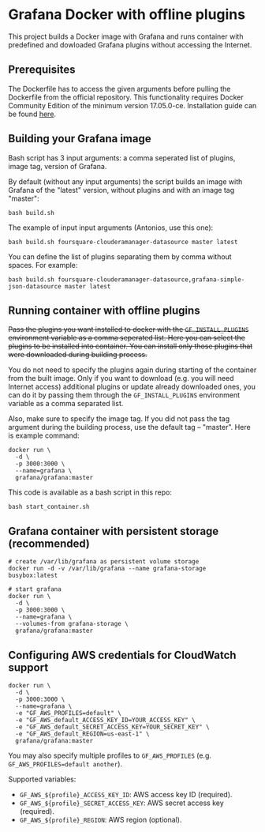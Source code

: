 # Grafana Docker with offline plugins

This project builds a Docker image with Grafana and runs container with predefined and dowloaded Grafana plugins without accessing the Internet.

## Prerequisites

The Dockerfile has to access the given arguments before pulling the Dockerfile from the official repository. This functionality requires Docker Community Edition of the minimum version 17.05.0-ce. Installation guide can be found [here](https://docs.docker.com/install/linux/docker-ce/ubuntu/#install-docker-ce).

## Building your Grafana image

Bash script has 3 input arguments:  a comma seperated list of plugins, image tag, version of Grafana. 

By default (without any input arguments) the script builds an image with Grafana of the "latest" version, without plugins and with an image tag "master":

```
bash build.sh

```

The example of input input arguments (Antonios, use this one):

```
bash build.sh foursquare-clouderamanager-datasource master latest

```

You can define the list of plugins separating them by comma without spaces. For example: 

```
bash build.sh foursquare-clouderamanager-datasource,grafana-simple-json-datasource master latest

```

## Running container with offline plugins

~~Pass the plugins you want installed to docker with the `GF_INSTALL_PLUGINS` environment variable as a comma seperated list. Here you can select the plugins to be installed into container. You can install only those plugins that were downloaded during building process.~~

You do not need to specify the plugins again during starting of the container from the built image. Only if you want to download (e.g. you will need Internet access) additional plugins or update already downloaded ones, you can do it by passing them through the `GF_INSTALL_PLUGINS` environment variable as a comma separated list.

Also, make sure to specify the image tag. If you did not pass the tag argument during the building process, use the default tag – "master". Here is example command:

```
docker run \
  -d \
  -p 3000:3000 \
  --name=grafana \
  grafana/grafana:master
```

This code is available as a bash script in this repo:

```
bash start_container.sh
```

## Grafana container with persistent storage (recommended)

```
# create /var/lib/grafana as persistent volume storage
docker run -d -v /var/lib/grafana --name grafana-storage busybox:latest

# start grafana
docker run \
  -d \
  -p 3000:3000 \
  --name=grafana \
  --volumes-from grafana-storage \
  grafana/grafana:master
```

## Configuring AWS credentials for CloudWatch support

```
docker run \
  -d \
  -p 3000:3000 \
  --name=grafana \
  -e "GF_AWS_PROFILES=default" \
  -e "GF_AWS_default_ACCESS_KEY_ID=YOUR_ACCESS_KEY" \
  -e "GF_AWS_default_SECRET_ACCESS_KEY=YOUR_SECRET_KEY" \
  -e "GF_AWS_default_REGION=us-east-1" \
  grafana/grafana:master
```

You may also specify multiple profiles to `GF_AWS_PROFILES` (e.g.
`GF_AWS_PROFILES=default another`).

Supported variables:

- `GF_AWS_${profile}_ACCESS_KEY_ID`: AWS access key ID (required).
- `GF_AWS_${profile}_SECRET_ACCESS_KEY`: AWS secret access  key (required).
- `GF_AWS_${profile}_REGION`: AWS region (optional).

